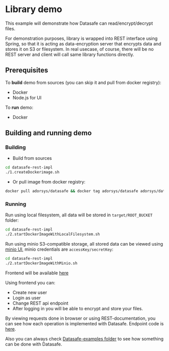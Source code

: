 # Library demo

This example will demonstrate how Datasafe can read/encrypt/decrypt files. 

For demonstration purposes, library is wrapped into REST interface using Spring,
so that it is acting as data-encryption server that encrypts data and stores it on S3 or filesystem. 
In real usecase, of course, there will be no REST server and client will call same library functions directly.

## Prerequisites

To **build** demo from sources (you can skip it and pull from docker registry):

-  Docker
-  Node.js for UI

To **run** demo:

- Docker

## Building and running demo

### Building

-  Build from sources

```bash
cd datasafe-rest-impl
./1.createDockerimage.sh
```

-  Or pull image from docker registry:

```bash
docker pull adorsys/datasafe && docker tag adorsys/datasafe adorsys/datasafe-rest-test
```

### Running

Run using local filesystem, all data will be stored in `target/ROOT_BUCKET` folder:
```bash
cd datasafe-rest-impl
./2.startDockerImageWithLocalFilesystem.sh
```

Run using minio S3-compatible storage, all stored data can be viewed using 
[minio UI](http://localhost:9000/minio/), minio credentials are `accessKey/secretKey`:
```bash
cd datasafe-rest-impl
./2.startDockerImageWithMinio.sh
```

Frontend will be available [here](http://localhost:8080/static/index.html)

Using frontend you can:
-  Create new user
-  Login as user
-  Change REST api endpoint
-  After logging in you will be able to encrypt and store your files.

By viewing requests done in browser or using REST-documentation, you can see how each operation is implemented
with Datasafe. Endpoint code is [here](src/main/java/de/adorsys/datasafe/rest/impl/controller).

Also you can always check [Datasafe-examples folder](../datasafe-examples) to see how something can be done with Datasafe.
